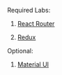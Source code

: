 Required Labs:

1. [React Router](./1_routing/readme.md)

1. [Redux](./2_redux/readme.md)


Optional:

1. [Material UI](./3_material_ui/readme.md)